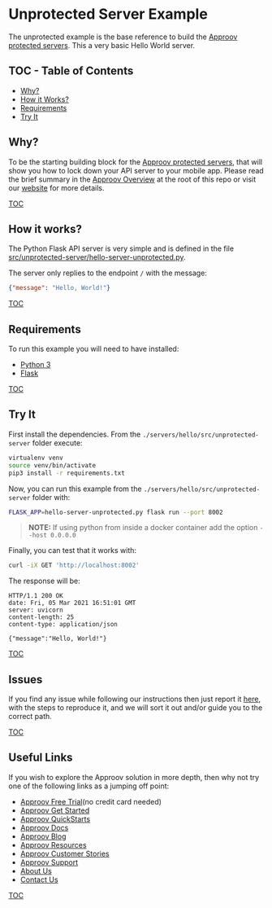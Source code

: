 # Unprotected Server Example

The unprotected example is the base reference to build the [Approov protected servers](/servers/hello/src/approov-protected-server/). This a very basic Hello World server.


## TOC - Table of Contents

* [Why?](#why)
* [How it Works?](#how-it-works)
* [Requirements](#requirements)
* [Try It](#try-it)


## Why?

To be the starting building block for the [Approov protected servers](/servers/hello/src/approov-protected-server/), that will show you how to lock down your API server to your mobile app. Please read the brief summary in the [Approov Overview](/OVERVIEW.md#why) at the root of this repo or visit our [website](https://approov.io/product) for more details.

[TOC](#toc---table-of-contents)


## How it works?

The Python Flask API server is very simple and is defined in the file [src/unprotected-server/hello-server-unprotected.py](/servers/hello/src/unprotected-server/hello-server-unprotected.py).

The server only replies to the endpoint `/` with the message:

```json
{"message": "Hello, World!"}
```

[TOC](#toc---table-of-contents)


## Requirements

To run this example you will need to have installed:

* [Python 3](https://wiki.python.org/moin/BeginnersGuide/Download)
* [Flask](https://flask.palletsprojects.com/en/2.0.x/installation/)

[TOC](#toc---table-of-contents)


## Try It

First install the dependencies. From the `./servers/hello/src/unprotected-server` folder execute:

```bash
virtualenv venv
source venv/bin/activate
pip3 install -r requirements.txt
```

Now, you can run this example from the `./servers/hello/src/unprotected-server` folder with:

```bash
FLASK_APP=hello-server-unprotected.py flask run --port 8002
```
> **NOTE:** If using python from inside a docker container add the option `--host 0.0.0.0`

Finally, you can test that it works with:

```bash
curl -iX GET 'http://localhost:8002'
```

The response will be:

```text
HTTP/1.1 200 OK
date: Fri, 05 Mar 2021 16:51:01 GMT
server: uvicorn
content-length: 25
content-type: application/json

{"message":"Hello, World!"}
```

[TOC](#toc---table-of-contents)


## Issues

If you find any issue while following our instructions then just report it [here](https://github.com/approov/quickstart-python-flask-token-check/issues), with the steps to reproduce it, and we will sort it out and/or guide you to the correct path.

[TOC](#toc---table-of-contents)


## Useful Links

If you wish to explore the Approov solution in more depth, then why not try one of the following links as a jumping off point:

* [Approov Free Trial](https://approov.io/signup)(no credit card needed)
* [Approov Get Started](https://approov.io/product/demo)
* [Approov QuickStarts](https://approov.io/docs/latest/approov-integration-examples/)
* [Approov Docs](https://approov.io/docs)
* [Approov Blog](https://approov.io/blog/)
* [Approov Resources](https://approov.io/resource/)
* [Approov Customer Stories](https://approov.io/customer)
* [Approov Support](https://approov.io/contact)
* [About Us](https://approov.io/company)
* [Contact Us](https://approov.io/contact)

[TOC](#toc---table-of-contents)
